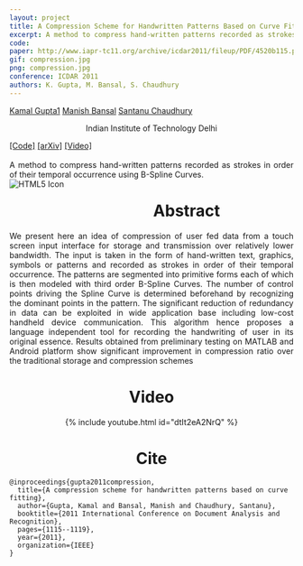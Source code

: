 ```yaml
---
layout: project
title: A Compression Scheme for Handwritten Patterns Based on Curve Fitting
excerpt: A method to compress hand-written patterns recorded as strokes in order of their temporal occurrence using B-Spline Curves 
code: 
paper: http://www.iapr-tc11.org/archive/icdar2011/fileup/PDF/4520b115.pdf
gif: compression.jpg
png: compression.jpg
conference: ICDAR 2011
authors: K. Gupta, M. Bansal, S. Chaudhury
---
```


  <div class="container">
  <nav_justify>
  <a href="https://kampta.github.io">Kamal Gupta<span class="sup">1</span></a>
  <a href="">Manish Bansal</a>
  <a href="">Santanu Chaudhury</a>
  </nav_justify>
  </div>
  
  <div class="container" align="center">
  <p>Indian Institute of Technology Delhi</p>
  </div>
  
  <div class="container">
  <nav_justify>
  <a href="{{ page.code }}">[Code]</a>
  <a href="{{ page.paper }}">[arXiv]</a>
  <a href="https://www.youtube.com/watch?v=dtIt2eA2NrQ">[Video]</a>
  </nav_justify>
  </div>

  <br/>

  <div align="justify">
    A method to compress hand-written patterns recorded as strokes in order of their temporal occurrence using B-Spline Curves.
  </div>


  <img src="/images/{{ page.png }}" alt="HTML5 Icon" style="float:left;margin-right:2em;margin-bottom:2em;">


  <div align="center">
    <h1>Abstract</h1>
  </div>

  <div align="justify">
    We present here an idea of compression of user fed data from a touch screen input interface for storage and transmission over relatively lower bandwidth.
    The input is taken in the form of hand-written text, graphics, symbols or patterns and recorded as strokes in order of their temporal occurrence.
    The patterns are segmented into primitive forms each of which is then modeled with third order B-Spline Curves.
    The number of control points driving the Spline Curve is determined beforehand by recognizing the dominant points in the pattern.
    The significant reduction of redundancy in data can be exploited in wide application base including low-cost handheld device communication.
    This algorithm hence proposes a language independent tool for recording the handwriting of user in its original essence.
     Results obtained from preliminary testing on MATLAB and Android platform show significant improvement in compression ratio over the traditional storage and compression schemes
  </div>

  <div align="center">
    <h1>Video</h1>
  </div>
  
  <div class="entry" align="center">
  {% include youtube.html id="dtIt2eA2NrQ" %}
  </div>
  
   <div align="center">
    <h1>Cite</h1>
  </div>
  
```
@inproceedings{gupta2011compression,
  title={A compression scheme for handwritten patterns based on curve fitting},
  author={Gupta, Kamal and Bansal, Manish and Chaudhury, Santanu},
  booktitle={2011 International Conference on Document Analysis and Recognition},
  pages={1115--1119},
  year={2011},
  organization={IEEE}
}
```

